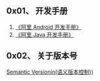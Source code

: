 ## 0x01、 开发手册

1. [《阿里 Android 开发手册》](https://yq.aliyun.com/articles/499254)
2. [《阿里 Java 开发手册》](https://yq.aliyun.com/articles/69327)

## 0x02、 关于版本号
[Semantic Versionin(语义版本控制))](https://semver.org/)

